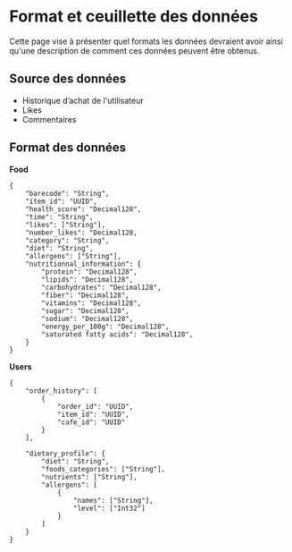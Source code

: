 # Format et ceuillette des données
Cette page vise à présenter quel formats les données devraient avoir ainsi qu'une 
description de comment ces données peuvent être obtenus.

## Source des données
- Historique d’achat de l'utilisateur
- Likes
- Commentaires

## Format des données

**Food**
```
{
    "barecode": "String",
    "item_id": "UUID",
    "health_score": "Decimal128",
    "time": "String",
    "likes": ["String"],
    "number_likes": "Decimal128,
    "category": "String",
    "diet": "String",
    "allergens": ["String"],
    "nutritionnal_information": {
        "protein": "Decimal128",
        "lipids": "Decimal128",
        "carbohydrates": "Decimal128",
        "fiber": "Decimal128",
        "vitamins": "Decimal128",
        "sugar": "Decimal128",
        "sodium": "Decimal128",
        "energy_per_100g": "Decimal128",
        "saturated fatty acids": "Decimal128",
    }
}
```

**Users**
```
{  
    "order_history": [
        {
            "order_id": "UUID",
            "item_id": "UUID",
            "cafe_id": "UUID"
        }
    ],

    "dietary_profile": {
        "diet": "String",
        "foods_categories": ["String"],
        "nutrients": ["String"],
        "allergens": [
            {
                "names": ["String"],
                "level": ["Int32"]
            }
        ]
    }
}
```
